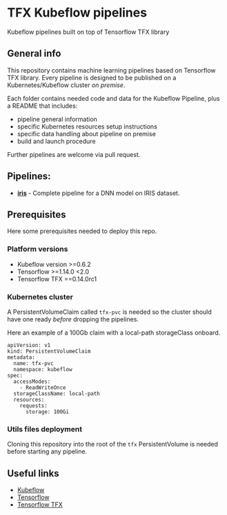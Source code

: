 # TFX Kubeflow pipelines
Kubeflow pipelines built on top of Tensorflow TFX library

## General info
This repository contains machine learning pipelines based on Tensorflow TFX library.
Every pipeline is designed to be published on a Kubernetes/Kubeflow cluster *on premise*.

Each folder contains needed code and data for the Kubeflow Pipeline, plus a README that includes:

* pipeline general information
* specific Kubernetes resources setup instructions
* specific data handling about pipeline on premise
* build and launch procedure

Further pipelines are welcome via pull request.

## Pipelines:
* **[iris](iris)** - Complete pipeline for a DNN model on IRIS dataset.

## Prerequisites
Here some prerequisites needed to deploy this repo.

### Platform versions
* Kubeflow version >=0.6.2
* Tensorflow >=1.14.0 <2.0
* Tensorflow TFX ==0.14.0rc1

### Kubernetes cluster
A PersistentVolumeClaim called `tfx-pvc` is needed so the cluster should have one ready *before* dropping the pipelines.

Here an example of a 100Gb claim with a local-path storageClass onboard.
```
apiVersion: v1
kind: PersistentVolumeClaim
metadata:
  name: tfx-pvc
  namespace: kubeflow
spec:
  accessModes:
    - ReadWriteOnce
  storageClassName: local-path
  resources:
    requests:
      storage: 100Gi
```

### Utils files deployment
Cloning this repository into the root of the `tfx` PersistentVolume is needed before starting any pipeline.

## Useful links
* [Kubeflow](https://www.kubeflow.org/)
* [Tensorflow](https://www.tensorflow.org/)
* [Tensorflow TFX](https://www.tensorflow.org/tfx)
